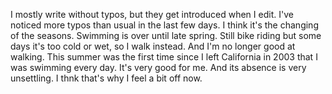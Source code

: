 I mostly write without typos, but they get introduced when I edit. I've noticed more typos than usual in the last few days. I think it's the changing of the seasons. Swimming is over until late spring. Still bike riding but some days it's too cold or wet, so I walk instead. And I'm no longer good at walking. This summer was the first time since I left California in 2003 that I was swimming every day. It's very good for me. And its absence is very unsettling. I thnk that's why I feel a bit off now.
